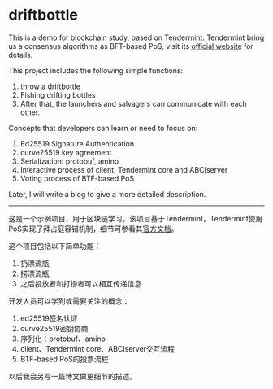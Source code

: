 # driftbottle
This is a demo for blockchain study, based on Tendermint. Tendermint bring us a consensus algorithms as BFT-based PoS, visit its [official website](https://tendermint.com/docs/) for details.

This project includes the following simple functions:
1. throw a driftbottle
2. Fishing drifting bottles
3. After that, the launchers and salvagers can communicate with each other.

Concepts that developers can learn or need to focus on:
1. Ed25519 Signature Authentication
2. curve25519 key agreement
3. Serialization: protobuf, amino
4. Interactive process of client, Tendermint core and ABCIserver
5. Voting process of BTF-based PoS

Later, I will write a blog to give a more detailed description.

---
这是一个示例项目，用于区块链学习。该项目基于Tendermint，Tendermint使用PoS实现了拜占庭容错机制，细节可参看其[官方文档](https://tendermint.com/docs/)。

这个项目包括以下简单功能：
1. 扔漂流瓶
2. 捞漂流瓶
3. 之后投放者和打捞者可以相互传递信息

开发人员可以学到或需要关注的概念：
1. ed25519签名认证
2. curve25519密钥协商
3. 序列化：protobuf、amino
4. client、Tendermint core、ABCIserver交互流程
5. BTF-based PoS的投票流程

以后我会另写一篇博文做更细节的描述。
